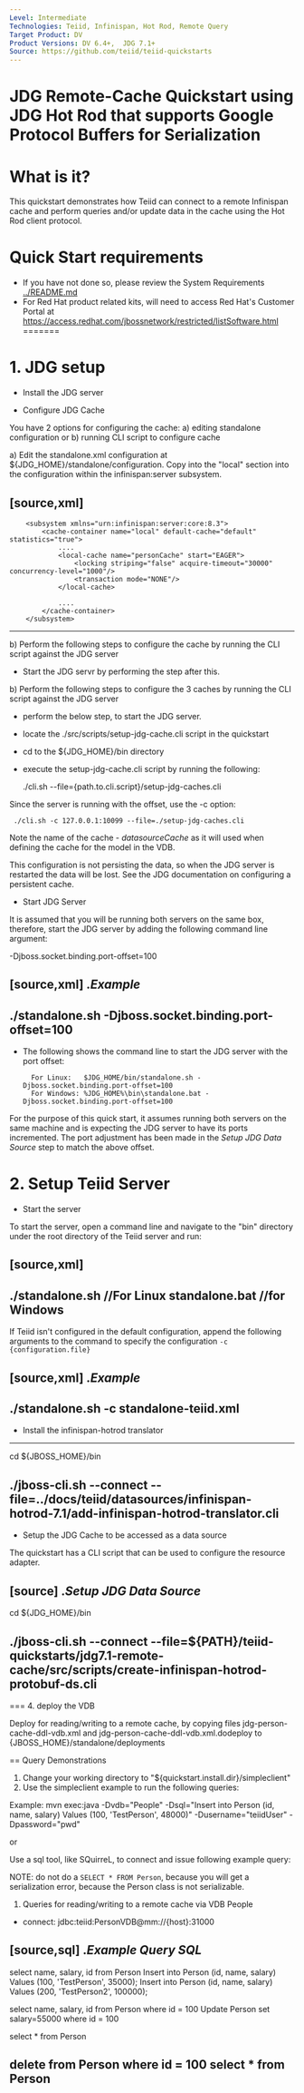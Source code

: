 ```yaml
---
Level: Intermediate
Technologies: Teiid, Infinispan, Hot Rod, Remote Query
Target Product: DV
Product Versions: DV 6.4+,  JDG 7.1+
Source: https://github.com/teiid/teiid-quickstarts
---
```


JDG Remote-Cache Quickstart using JDG Hot Rod that supports Google Protocol Buffers for Serialization
================================

# What is it?

This quickstart demonstrates how Teiid can connect to a remote Infinispan cache and perform queries and/or update data in the cache using the Hot Rod client protocol.

# Quick Start requirements

-  If you have not done so, please review the System Requirements [../README.md](../README.md) 
-  For Red Hat product related kits, will need to access Red Hat's Customer Portal at https://access.redhat.com/jbossnetwork/restricted/listSoftware.html
=======

# 1. JDG setup

* Install the JDG server

* Configure JDG Cache

You have 2 options for configuring the cache: a) editing standalone configuration or b) running CLI script to configure cache

a) Edit the standalone.xml configuration at ${JDG_HOME}/standalone/configuration.   Copy into the "local" section into the configuration  within the infinispan:server subsystem.

[source,xml]
----
        <subsystem xmlns="urn:infinispan:server:core:8.3">
            <cache-container name="local" default-cache="default" statistics="true">
                .... 
                <local-cache name="personCache" start="EAGER">
                    <locking striping="false" acquire-timeout="30000" concurrency-level="1000"/>
                    <transaction mode="NONE"/>
                </local-cache>

                ....
            </cache-container>
        </subsystem>
----

b) Perform the following steps to configure the cache by running the CLI script against the JDG server

-  Start the JDG servr by performing the step after this.

b) Perform the following steps to configure the 3 caches by running the CLI script against the JDG server

-  perform the below step, to start the JDG server.

-  locate the ./src/scripts/setup-jdg-cache.cli script in the quickstart
-  cd to the ${JDG_HOME}/bin directory
-  execute the setup-jdg-cache.cli script by running the following:  

	./cli.sh  --file={path.to.cli.script}/setup-jdg-caches.cli

Since the server is running with the offset, use the -c option:

	 ./cli.sh -c 127.0.0.1:10099 --file=./setup-jdg-caches.cli
	 
   
Note the name of the cache - _datasourceCache_  as it will used when defining the cache for the model in the VDB.

This configuration is not persisting the data, so when the JDG server is restarted the data will be lost.  See the JDG documentation on configuring a persistent cache.


* Start JDG Server

It is assumed that you will be running both servers on the same box, therefore, start the JDG server by adding the following command line argument: 

-Djboss.socket.binding.port-offset=100

[source,xml]
.*Example*
----
./standalone.sh -Djboss.socket.binding.port-offset=100
----

* The following shows the command line to start the JDG server with the port offset:

        For Linux:   $JDG_HOME/bin/standalone.sh -Djboss.socket.binding.port-offset=100
        For Windows: %JDG_HOME%\bin\standalone.bat -Djboss.socket.binding.port-offset=100

For the purpose of this quick start, it assumes running both servers on the same machine and is expecting the JDG server to have its ports incremented. The port adjustment has been made in the _Setup JDG Data Source_ step to match the above offset.


# 2. Setup Teiid Server

* Start the server

To start the server, open a command line and navigate to the "bin" directory under the root directory of the Teiid server and run:

[source,xml]
----
./standalone.sh //For Linux
standalone.bat //for Windows
----

If Teiid isn't configured in the default configuration, append the following arguments to the command to specify the configuration `-c {configuration.file}`

[source,xml]
.*Example*
----
./standalone.sh -c standalone-teiid.xml
----

* Install the infinispan-hotrod translator

----
cd $\{JBOSS_HOME}/bin

./jboss-cli.sh --connect --file=../docs/teiid/datasources/infinispan-hotrod-7.1/add-infinispan-hotrod-translator.cli
----


* Setup the JDG Cache to be accessed as a data source

The quickstart has a CLI script that can be used to configure the resource adapter. 

[source]
.*Setup JDG Data Source*
----
cd $\{JDG_HOME}/bin

./jboss-cli.sh --connect --file=${PATH}/teiid-quickstarts/jdg7.1-remote-cache/src/scripts/create-infinispan-hotrod-protobuf-ds.cli
----
 

=== 4. deploy the VDB

Deploy for reading/writing to a remote cache, by copying files jdg-person-cache-ddl-vdb.xml and jdg-person-cache-ddl-vdb.xml.dodeploy to {JBOSS_HOME}/standalone/deployments


== Query Demonstrations

1. Change your working directory to "${quickstart.install.dir}/simpleclient"
2. Use the simpleclient example to run the following queries:

Example: mvn exec:java -Dvdb="People" -Dsql="Insert into Person (id, name, salary) Values (100, 'TestPerson', 48000)" -Dusername="teiidUser" -Dpassword="pwd"

or

Use a sql tool, like SQuirreL, to connect and issue following example query:

NOTE: do not do a `SELECT * FROM Person`, because you will get a serialization error, because the Person class is not serializable.

1.  Queries for reading/writing to a remote cache via VDB People

* connect: jdbc:teiid:PersonVDB@mm://{host}:31000 

[source,sql]
.*Example Query SQL*
----
select name, salary, id from Person 
Insert into Person (id, name, salary) Values (100, 'TestPerson', 35000);
Insert into Person (id, name, salary) Values (200, 'TestPerson2', 100000);

select name, salary, id from Person where id = 100
Update Person set salary=55000 where id = 100

select * from Person

delete from Person where id = 100
select * from Person
----
